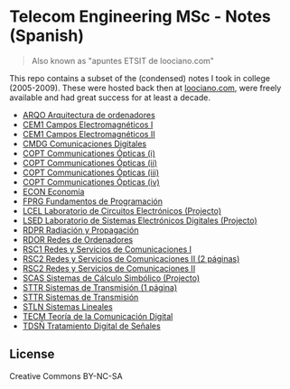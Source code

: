 # Telecom Engineering MSc - Notes (Spanish)

> Also known as "apuntes ETSIT de loociano.com"

This repo contains a subset of the (condensed) notes I took in college (2005-2009). These were hosted back then at [loociano.com](http://loociano.com), were freely available and had great success for at least a decade.

* [ARQO Arquitectura de ordenadores](pdf/arquitectura-de-ordenadores.pdf)
* [CEM1 Campos Electromagnéticos I](pdf/campos-electromagneticos-i.pdf)
* [CEM1 Campos Electromagnéticos II](pdf/campos-electromagneticos-ii.pdf)
* [CMDG Comunicaciones Digitales](pdf/comunicaciones-digitales.pdf)
* [COPT Communicationes Ópticas (i)](pdf/comunicaciones-opticas-i.pdf)
* [COPT Communicationes Ópticas (ii)](pdf/comunicaciones-opticas-ii.pdf)
* [COPT Communicationes Ópticas (iii)](pdf/comunicaciones-opticas-iii.pdf)
* [COPT Communicationes Ópticas (iv)](pdf/comunicaciones-opticas-iv.pdf)
* [ECON Economía](pdf/economia.pdf)
* [FPRG Fundamentos de Programación](pdf/fundamentos-de-programacion.pdf)
* [LCEL Laboratorio de Circuitos Electrónicos (Projecto)](pdf/laboratorio-de-circuitos-electronicos-projecto.pdf)
* [LSED Laboratorio de Sistemas Electrónicos Digitales (Projecto)](pdf/laboratorio-de-sistemas-electronicos-digitales-projecto.pdf)
* [RDPR Radiación y Propagación](pdf/radiacion-y-propagacion.pdf)
* [RDOR Redes de Ordenadores](pdf/redes-de-ordenadores.pdf)
* [RSC1 Redes y Servicios de Comunicaciones I](pdf/redes-y-servicios-de-comunicaciones-i.pdf)
* [RSC2 Redes y Servicios de Comunicaciones II (2 páginas)](pdf/redes-y-servicios-de-comunicaciones-ii-breve.pdf)
* [RSC2 Redes y Servicios de Comunicaciones II](pdf/redes-y-servicios-de-comunicaciones-ii.pdf)
* [SCAS Sistemas de Cálculo Simbólico (Projecto)](pdf/sistemas-de-calculo-simbolico-projecto.pdf)
* [STTR Sistemas de Transmisión (1 página)](pdf/sistemas-de-transmision-breve.pdf)
* [STTR Sistemas de Transmisión](pdf/sistemas-de-transmision.pdf)
* [STLN Sistemas Lineales](pdf/sistemas-lineales.pdf)
* [TECM Teoría de la Comunicación Digital](pdf/teoria-de-la-comunicacion-digital.pdf)
* [TDSÑ Tratamiento Digital de Señales](pdf/tratamiento-digital-de-senales.pdf)

## License

Creative Commons BY-NC-SA